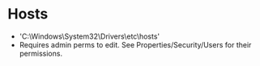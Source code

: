 # Hosts

* 'C:\Windows\System32\Drivers\etc\hosts'
* Requires admin perms to edit. See Properties/Security/Users for their permissions.